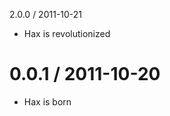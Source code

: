 2.0.0 / 2011-10-21

 * Hax is revolutionized

0.0.1 / 2011-10-20
==================

 * Hax is born
